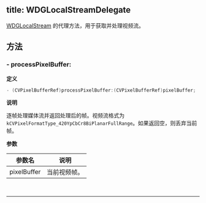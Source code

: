 title: WDGLocalStreamDelegate
---

[WDGLocalStream](/conference/iOS/api/WDGLocalStream.html) 的代理方法，用于获取并处理视频流。

## 方法

### - processPixelBuffer:

**定义**

```objectivec
- (CVPixelBufferRef)processPixelBuffer:(CVPixelBufferRef)pixelBuffer;
```

**说明**

逐帧处理媒体流并返回处理后的帧。视频流格式为 `kCVPixelFormatType_420YpCbCr8BiPlanarFullRange`。如果返回空，则丢弃当前帧。

**参数**

 参数名 | 说明 
---|---
pixelBuffer | 当前视频帧。

</br>

---
